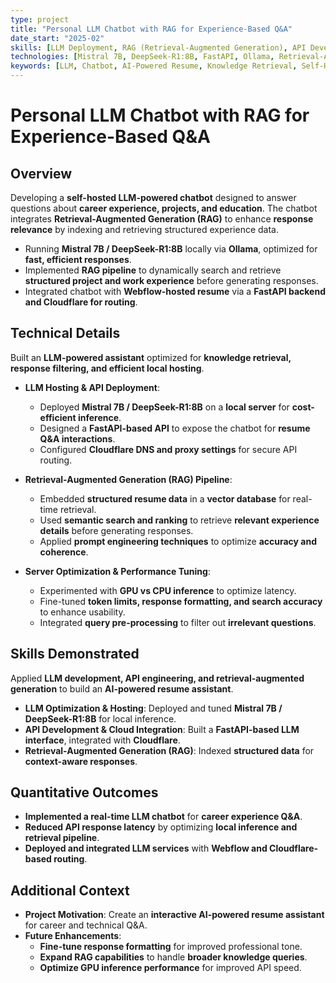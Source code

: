 ```yaml
---
type: project
title: "Personal LLM Chatbot with RAG for Experience-Based Q&A"
date_start: "2025-02"
skills: [LLM Deployment, RAG (Retrieval-Augmented Generation), API Development, FastAPI, Prompt Engineering, Cloud & Local Server Hosting]
technologies: [Mistral 7B, DeepSeek-R1:8B, FastAPI, Ollama, Retrieval-Augmented Generation (RAG), Cloudflare, Webflow, Vector Databases]
keywords: [LLM, Chatbot, AI-Powered Resume, Knowledge Retrieval, Self-Hosted AI]
---
```


# Personal LLM Chatbot with RAG for Experience-Based Q&A

## Overview
Developing a **self-hosted LLM-powered chatbot** designed to answer questions about **career experience, projects, and education**. The chatbot integrates **Retrieval-Augmented Generation (RAG)** to enhance **response relevance** by indexing and retrieving structured experience data.

- Running **Mistral 7B / DeepSeek-R1:8B** locally via **Ollama**, optimized for **fast, efficient responses**.  
- Implemented **RAG pipeline** to dynamically search and retrieve **structured project and work experience** before generating responses.  
- Integrated chatbot with **Webflow-hosted resume** via a **FastAPI backend and Cloudflare for routing**.  

## Technical Details
Built an **LLM-powered assistant** optimized for **knowledge retrieval, response filtering, and efficient local hosting**.

- **LLM Hosting & API Deployment**:  
  - Deployed **Mistral 7B / DeepSeek-R1:8B** on a **local server** for **cost-efficient inference**.  
  - Designed a **FastAPI-based API** to expose the chatbot for **resume Q&A interactions**.  
  - Configured **Cloudflare DNS and proxy settings** for secure API routing.  

- **Retrieval-Augmented Generation (RAG) Pipeline**:  
  - Embedded **structured resume data** in a **vector database** for real-time retrieval.  
  - Used **semantic search and ranking** to retrieve **relevant experience details** before generating responses.  
  - Applied **prompt engineering techniques** to optimize **accuracy and coherence**.  

- **Server Optimization & Performance Tuning**:  
  - Experimented with **GPU vs CPU inference** to optimize latency.  
  - Fine-tuned **token limits, response formatting, and search accuracy** to enhance usability.  
  - Integrated **query pre-processing** to filter out **irrelevant questions**.  

## Skills Demonstrated
Applied **LLM development, API engineering, and retrieval-augmented generation** to build an **AI-powered resume assistant**.

- **LLM Optimization & Hosting**: Deployed and tuned **Mistral 7B / DeepSeek-R1:8B** for local inference.  
- **API Development & Cloud Integration**: Built a **FastAPI-based LLM interface**, integrated with **Cloudflare**.  
- **Retrieval-Augmented Generation (RAG)**: Indexed **structured data** for **context-aware responses**.  

## Quantitative Outcomes
- **Implemented a real-time LLM chatbot** for **career experience Q&A**.  
- **Reduced API response latency** by optimizing **local inference and retrieval pipeline**.  
- **Deployed and integrated LLM services** with **Webflow and Cloudflare-based routing**.  

## Additional Context
- **Project Motivation**: Create an **interactive AI-powered resume assistant** for career and technical Q&A.  
- **Future Enhancements**:  
  - **Fine-tune response formatting** for improved professional tone.  
  - **Expand RAG capabilities** to handle **broader knowledge queries**.  
  - **Optimize GPU inference performance** for improved API speed.  
